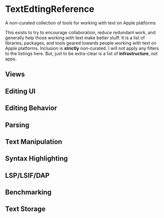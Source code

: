 # TextEdtingReference
A non-curated collection of tools for working with text on Apple platforms

This exists to try to encourage collaboration, reduce redundant work, and generally help those working with text make better stuff. It is a list of libraries, packages, and tools geared towards people working with text on Apple platforms. Inclusion is **strictly** non-curated. I will not apply any filters to the listings here. But, just to be extra-clear is a list of **infrastructure**, not apps.

## Views

## Editing UI

## Editing Behavior

## Parsing

## Text Manipulation

## Syntax Highlighting

## LSP/LSIF/DAP

## Benchmarking

## Text Storage

